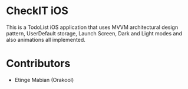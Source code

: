 # CheckIT iOS
This is a TodoList iOS application that uses MVVM architectural design pattern, UserDefault storage, Launch Screen, Dark and Light modes and also animations all implemented.

# Contributors
- Etinge Mabian (Orakool)